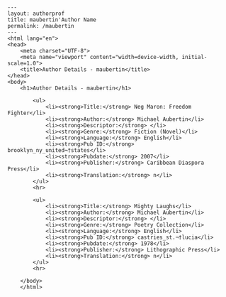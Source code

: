 
    ---
    layout: authorprof
    title: maubertin'Author Name 
    permalink: /maubertin
    ---
    <html lang="en">
    <head>
        <meta charset="UTF-8">
        <meta name="viewport" content="width=device-width, initial-scale=1.0">
        <title>Author Details - maubertin</title>
    </head>
    <body>
        <h1>Author Details - maubertin</h1>
        
            <ul>
                <li><strong>Title:</strong> Neg Maron: Freedom Fighter</li>
                <li><strong>Author:</strong> Michael Aubertin</li>
                <li><strong>Descriptor:</strong> </li>
                <li><strong>Genre:</strong> Fiction (Novel)</li>
                <li><strong>Language:</strong> English</li>
                <li><strong>Pub ID:</strong> brooklyn_ny_united¬†states</li>
                <li><strong>Pubdate:</strong> 2007</li>
                <li><strong>Publisher:</strong> Caribbean Diaspora Press</li>
                <li><strong>Translation:</strong> n</li>
            </ul>
            <hr>
            
            <ul>
                <li><strong>Title:</strong> Mighty Laughs</li>
                <li><strong>Author:</strong> Michael Aubertin</li>
                <li><strong>Descriptor:</strong> </li>
                <li><strong>Genre:</strong> Poetry Collection</li>
                <li><strong>Language:</strong> English</li>
                <li><strong>Pub ID:</strong> castries_st.¬†lucia</li>
                <li><strong>Pubdate:</strong> 1978</li>
                <li><strong>Publisher:</strong> Lithographic Press</li>
                <li><strong>Translation:</strong> n</li>
            </ul>
            <hr>
            
        </body>
        </html>
        